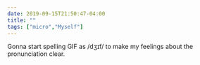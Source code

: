 ```yaml
---
date: 2019-09-15T21:50:47-04:00
title: ""
tags: ["micro","Myself"]
---
```

Gonna start spelling GIF as /dʒɪf/ to make my feelings about the pronunciation clear.

